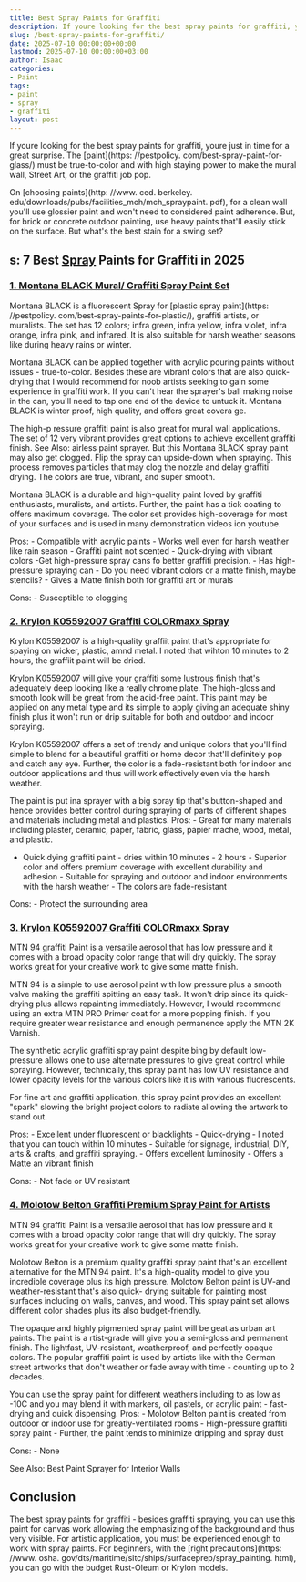 ```yaml
---
title: Best Spray Paints for Graffiti
description: If youre looking for the best spray paints for graffiti, youre just in time for a great surprise. The paint must be true-to-color and with high staying power...
slug: /best-spray-paints-for-graffiti/
date: 2025-07-10 00:00:00+00:00
lastmod: 2025-07-10 00:00:00+03:00
author: Isaac
categories:
- Paint
tags:
- paint
- spray
- graffiti
layout: post
---
```


If youre looking for the best spray paints for graffiti, youre just in time for a great surprise. The [paint](https: //pestpolicy. com/best-spray-paint-for-glass/) must be true-to-color and with high staying power to make the mural wall, Street Art, or the graffiti job pop.

On [choosing paints](http: //www. ced. berkeley. edu/downloads/pubs/facilities_mch/mch_spraypaint. pdf), for a clean wall you'll use glossier paint and won't need to considered paint adherence. But, for brick or concrete outdoor painting, use heavy paints that'll easily stick on the surface. But what's the best stain for a swing set?

##  s: 7 Best [Spray](https://pestpolicy.com/best-spray-paint-for-metal/) Paints for Graffiti in 2025

###  [1. Montana BLACK Mural/ Graffiti Spray Paint Set](https://www.amazon.com/dp/B010GY2QWO/?tag=p-policy-20)

Montana BLACK is a fluorescent Spray for [plastic spray paint](https: //pestpolicy. com/best-spray-paints-for-plastic/), graffiti artists, or muralists. The set has 12 colors; infra green, infra yellow, infra violet, infra orange, infra pink, and infrared. It is also suitable for harsh weather seasons like during heavy rains or winter.

Montana BLACK can be applied together with acrylic pouring paints without issues - true-to-color. Besides these are vibrant colors that are also quick-drying that I would recommend for noob artists seeking to gain some experience in graffiti work. If you can't hear the sprayer's ball making noise in the can, you'll need to tap one end of the device to untuck it. Montana BLACK is winter proof, high quality, and offers great covera ge.

The high-p ressure graffiti paint is also great for mural wall applications. The set of 12 very vibrant provides great options to achieve excellent graffiti finish. See Also: airless paint sprayer. But this Montana BLACK spray paint may also get clogged. Flip the spray can upside-down when spraying. This process removes particles that may clog the nozzle and delay graffiti drying. The colors are true, vibrant, and super smooth.

Montana BLACK is a durable and high-quality paint loved by graffiti enthusiasts, muralists, and artists. Further, the paint has a tick coating to offers maximum coverage. The color set provides high-coverage for most of your surfaces and is used in many demonstration videos ion youtube.

Pros: - Compatible with acrylic paints - Works well even for harsh weather like rain season - Graffiti paint not scented - Quick-drying with vibrant colors -Get high-pressure spray cans fo better graffiti precision. - Has high-pressure spraying can - Do you need vibrant colors or a matte finish, maybe stencils? - Gives a Matte finish both for graffiti art or murals

Cons: - Susceptible to clogging

###  [2. Krylon K05592007 Graffiti COLORmaxx Spray](https://www.amazon.com/dp/B07LFXGDWK/?tag=p-policy-20)

Krylon K05592007 is a high-quality graffiit paint that's appropriate for spaying on wicker, plastic, amnd metal. I noted that wihton 10 minutes to 2 hours, the graffiit paint will be dried.

Krylon K05592007 will give your graffiti some lustrous finish that's adequately deep looking like a really chrome plate. The high-gloss and smooth look will be great from the acid-free paint. This paint may be applied on any metal type and its simple to apply giving an adequate shiny finish plus it won't run or drip suitable for both and outdoor and indoor spraying.

Krylon K05592007 offers a set of trendy and unique colors that you'll find simple to blend for a beautiful graffiti or home decor that'll definitely pop and catch any eye. Further, the color is a fade-resistant both for indoor and outdoor applications and thus will work effectively even via the harsh weather.

The paint is put ina sprayer with a big spray tip that's button-shaped and hence provides better control during spraying of parts of different shapes and materials including metal and plastics. Pros: - Great for many materials including plaster, ceramic, paper, fabric, glass, papier mache, wood, metal, and plastic.

- Quick dying graffiti paint - dries within 10 minutes - 2 hours - Superior color and offers premium coverage with excellent durability and adhesion - Suitable for spraying and outdoor and indoor environments with the harsh weather - The colors are fade-resistant

Cons: - Protect the surrounding area

###  [3. Krylon K05592007 Graffiti COLORmaxx Spray](https://www.amazon.com/dp/B07LFXGDWK/?tag=p-policy-20)

MTN 94 graffiti Paint is a versatile aerosol that has low pressure and it comes with a broad opacity color range that will dry quickly. The spray works great for your creative work to give some matte finish.

MTN 94 is a simple to use aerosol paint with low pressure plus a smooth valve making the graffiti spitting an easy task. It won't drip since its quick-drying plus allows repainting immediately. However, I would recommend using an extra MTN PRO Primer coat for a more popping finish. If you require greater wear resistance and enough permanence apply the MTN 2K Varnish.

The synthetic acrylic graffiti spray paint despite bing by default low-pressure allows one to use alternate pressures to give great control while spraying. However, technically, this spray paint has low UV resistance and lower opacity levels for the various colors like it is with various fluorescents.

For fine art and graffiti application, this spray paint provides an excellent "spark" slowing the bright project colors to radiate allowing the artwork to stand out.

Pros: - Excellent under fluorescent or blacklights - Quick-drying - I noted that you can touch within 10 minutes - Suitable for signage, industrial, DIY, arts & crafts, and graffiti spraying. - Offers excellent luminosity - Offers a Matte an vibrant finish

Cons: - Not fade or UV resistant

###  [4. Molotow Belton Graffiti Premium Spray Paint for Artists](https://www.amazon.com/dp/B07Q393KZX/?tag=p-policy-20)

MTN 94 graffiti Paint is a versatile aerosol that has low pressure and it comes with a broad opacity color range that will dry quickly. The spray works great for your creative work to give some matte finish.

Molotow Belton is a premium quality graffiti spray paint that's an excellent alternative for the MTN 94 paint. It's a high-quality model to give you incredible coverage plus its high pressure. Molotow Belton paint is UV-and weather-resistant that's also quick- drying suitable for painting most surfaces including on walls, canvas, and wood. This spray paint set allows different color shades plus its also budget-friendly.

The opaque and highly pigmented spray paint will be geat as urban art paints. The paint is a rtist-grade will give you a semi-gloss and permanent finish. The lightfast, UV-resistant, weatherproof, and perfectly opaque colors. The popular graffiti paint is used by artists like with the German street artworks that don't weather or fade away with time - counting up to 2 decades.

You can use the spray paint for different weathers including to as low as -10C and you may blend it with markers, oil pastels, or acrylic paint - fast-drying and quick dispensing. Pros: - Molotow Belton paint is created from outdoor or indoor use for greatly-ventilated rooms - High-pressure graffiti spray paint - Further, the paint tends to minimize dripping and spray dust

Cons: - None

See Also: Best Paint Sprayer for Interior Walls

##  Conclusion

The best spray paints for graffiti - besides graffiti spraying, you can use this paint for canvas work allowing the emphasizing of the background and thus very visible. For artistic application, you must be experienced enough to work with spray paints. For beginners, with the [right precautions](https: //www. osha. gov/dts/maritime/sltc/ships/surfaceprep/spray_painting. html), you can go with the budget Rust-Oleum or Krylon models.
